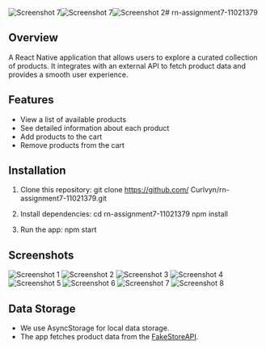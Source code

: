 ![Screenshot 7](https://github.com/user-attachments/assets/c0d86ab8-f132-48cc-879f-6f8c31363191)![Screenshot 7](https://github.com/user-attachments/assets/8eb4c04c-3395-4872-a9a5-c9d89847290e)![Screenshot 2](https://github.com/user-attachments/assets/298d51b2-4910-46c9-ab05-90bb929b3946)# rn-assignment7-11021379
## Overview
A React Native application that allows users to explore a curated collection of products. It integrates with an external API to fetch product data and provides a smooth user experience.

## Features

- View a list of available products
- See detailed information about each product
- Add products to the cart
- Remove products from the cart

## Installation

1. Clone this repository:
   git clone https://github.com/ Curlvyn/rn-assignment7-11021379.git


2. Install dependencies:
   cd rn-assignment7-11021379
   npm install

3. Run the app:
   npm start

## Screenshots
![Screenshot 1](https://github.com/user-attachments/assets/e5f97402-abda-4214-a08e-e2471f8a6fcd)
![Screenshot 2](https://github.com/user-attachments/assets/5118e27d-1f9b-4a4d-aa74-a550ccdc4faa)
![Screenshot 3](https://github.com/user-attachments/assets/a7a34879-c24f-45e6-991a-4d3d0679df06)
![Screenshot 4](https://github.com/user-attachments/assets/93032411-7a33-449d-bd3a-b40ae018d76e)
![Screenshot 5](https://github.com/user-attachments/assets/12b59ee7-8ecd-4bf9-8e6c-b2369990fbb2)
![Screenshot 6](https://github.com/user-attachments/assets/9b476bbf-a61a-418a-9d5f-c0ab461a23f5)
![Screenshot 7](https://github.com/user-attachments/assets/285e620e-80d9-4a7c-beb0-3270f55ad178)
![Screenshot 8](https://github.com/user-attachments/assets/af4bd7da-60ba-4e8c-9f8c-36e6cc2dadf2)






## Data Storage

- We use AsyncStorage for local data storage.
- The app fetches product data from the [FakeStoreAPI](https://fakestoreapi.com).
